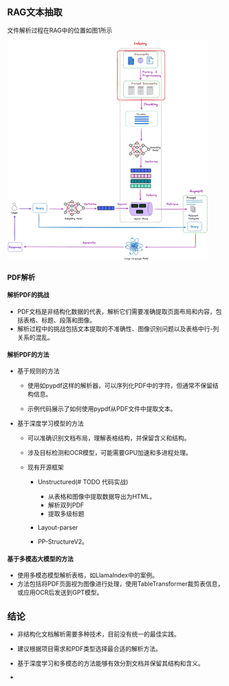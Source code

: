 ## RAG文本抽取

文件解析过程在RAG中的位置如图1所示

<img src="img/Task29探索RAG-PDF解析/640-20240403160816673" alt="Image" style="zoom:50%;" />

### PDF解析

#### 解析PDF的挑战

- PDF文档是非结构化数据的代表，解析它们需要准确提取页面布局和内容，包括表格、标题、段落和图像。
- 解析过程中的挑战包括文本提取的不准确性、图像识别问题以及表格中行-列关系的混乱。

#### 解析PDF的方法

- 基于规则的方法

  - 使用如pypdf这样的解析器，可以序列化PDF中的字符，但通常不保留结构信息。

  - 示例代码展示了如何使用pypdf从PDF文件中提取文本。


- 基于深度学习模型的方法

  - 可以准确识别文档布局，理解表格结构，并保留含义和结构。

  - 涉及目标检测和OCR模型，可能需要GPU加速和多进程处理。

  - 现有开源框架
    - Unstructured(# TODO 代码实战)
      - 从表格和图像中提取数据导出为HTML。
      - 解析双列PDF
      - 提取多级标题

    - Layout-parser
    - PP-StructureV2。


#### 基于多模态大模型的方法

- 使用多模态模型解析表格，如LlamaIndex中的案例。
- 方法包括将PDF页面视为图像进行处理，使用TableTransformer裁剪表信息，或应用OCR后发送到GPT模型。

## 结论
- 非结构化文档解析需要多种技术，目前没有统一的最佳实践。
- 建议根据项目需求和PDF类型选择最合适的解析方法。
- 基于深度学习和多模态的方法能够有效分割文档并保留其结构和含义。

- 